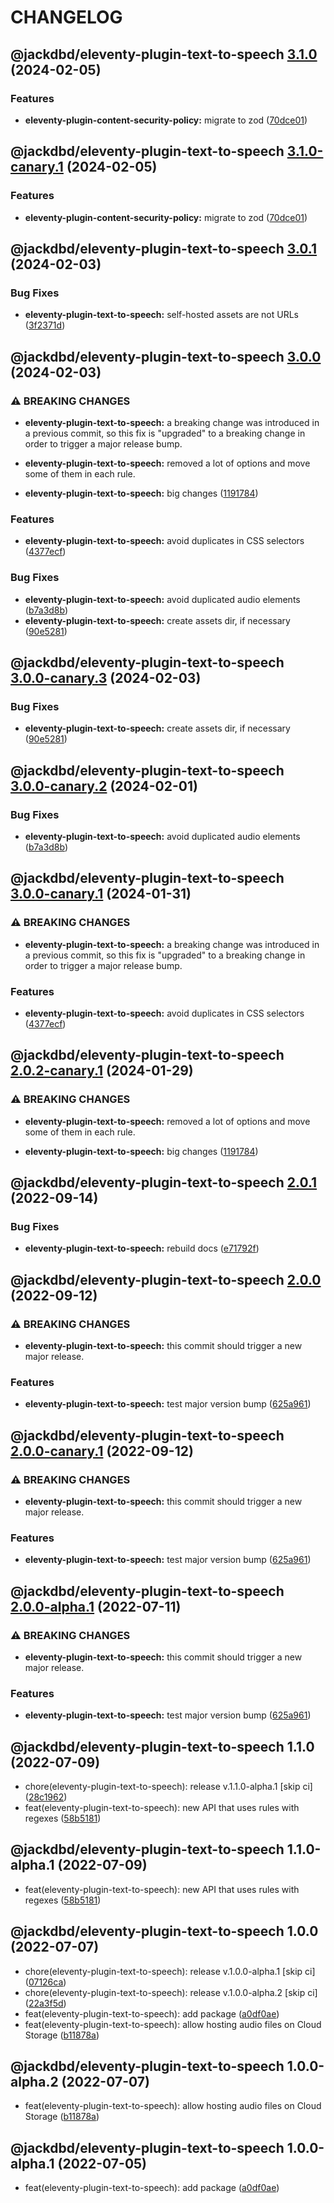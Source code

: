 # CHANGELOG

## @jackdbd/eleventy-plugin-text-to-speech [3.1.0](https://github.com/jackdbd/undici/compare/@jackdbd/eleventy-plugin-text-to-speech@3.0.1...@jackdbd/eleventy-plugin-text-to-speech@3.1.0) (2024-02-05)


### Features

* **eleventy-plugin-content-security-policy:** migrate to zod ([70dce01](https://github.com/jackdbd/undici/commit/70dce01715f36a4070d491444f50e3ccdb70fad1))

## @jackdbd/eleventy-plugin-text-to-speech [3.1.0-canary.1](https://github.com/jackdbd/undici/compare/@jackdbd/eleventy-plugin-text-to-speech@3.0.1...@jackdbd/eleventy-plugin-text-to-speech@3.1.0-canary.1) (2024-02-05)


### Features

* **eleventy-plugin-content-security-policy:** migrate to zod ([70dce01](https://github.com/jackdbd/undici/commit/70dce01715f36a4070d491444f50e3ccdb70fad1))

## @jackdbd/eleventy-plugin-text-to-speech [3.0.1](https://github.com/jackdbd/undici/compare/@jackdbd/eleventy-plugin-text-to-speech@3.0.0...@jackdbd/eleventy-plugin-text-to-speech@3.0.1) (2024-02-03)


### Bug Fixes

* **eleventy-plugin-text-to-speech:** self-hosted assets are not URLs ([3f2371d](https://github.com/jackdbd/undici/commit/3f2371d23a06b27a811193552b1d1fe5a9732fb9))

## @jackdbd/eleventy-plugin-text-to-speech [3.0.0](https://github.com/jackdbd/undici/compare/@jackdbd/eleventy-plugin-text-to-speech@2.0.1...@jackdbd/eleventy-plugin-text-to-speech@3.0.0) (2024-02-03)


### ⚠ BREAKING CHANGES

* **eleventy-plugin-text-to-speech:** a breaking change was introduced in a previous commit,
so this fix is "upgraded" to a breaking change in order to trigger a
major release bump.
* **eleventy-plugin-text-to-speech:** removed a lot of options and move some of them in each
rule.

* **eleventy-plugin-text-to-speech:** big changes ([1191784](https://github.com/jackdbd/undici/commit/1191784bf8742f83d0cec6c289fe62df1fbcff9f))


### Features

* **eleventy-plugin-text-to-speech:** avoid duplicates in CSS selectors ([4377ecf](https://github.com/jackdbd/undici/commit/4377ecfa73f27c5ba9af65aad237fab5055d8e76))


### Bug Fixes

* **eleventy-plugin-text-to-speech:** avoid duplicated audio elements ([b7a3d8b](https://github.com/jackdbd/undici/commit/b7a3d8bd9d4435095b218fce598b5f289a138e1b))
* **eleventy-plugin-text-to-speech:** create assets dir, if necessary ([90e5281](https://github.com/jackdbd/undici/commit/90e5281b6aad5ff0e78c7d7d291d8abe6047589f))

## @jackdbd/eleventy-plugin-text-to-speech [3.0.0-canary.3](https://github.com/jackdbd/undici/compare/@jackdbd/eleventy-plugin-text-to-speech@3.0.0-canary.2...@jackdbd/eleventy-plugin-text-to-speech@3.0.0-canary.3) (2024-02-03)


### Bug Fixes

* **eleventy-plugin-text-to-speech:** create assets dir, if necessary ([90e5281](https://github.com/jackdbd/undici/commit/90e5281b6aad5ff0e78c7d7d291d8abe6047589f))

## @jackdbd/eleventy-plugin-text-to-speech [3.0.0-canary.2](https://github.com/jackdbd/undici/compare/@jackdbd/eleventy-plugin-text-to-speech@3.0.0-canary.1...@jackdbd/eleventy-plugin-text-to-speech@3.0.0-canary.2) (2024-02-01)


### Bug Fixes

* **eleventy-plugin-text-to-speech:** avoid duplicated audio elements ([b7a3d8b](https://github.com/jackdbd/undici/commit/b7a3d8bd9d4435095b218fce598b5f289a138e1b))

## @jackdbd/eleventy-plugin-text-to-speech [3.0.0-canary.1](https://github.com/jackdbd/undici/compare/@jackdbd/eleventy-plugin-text-to-speech@2.0.2-canary.1...@jackdbd/eleventy-plugin-text-to-speech@3.0.0-canary.1) (2024-01-31)


### ⚠ BREAKING CHANGES

* **eleventy-plugin-text-to-speech:** a breaking change was introduced in a previous commit,
so this fix is "upgraded" to a breaking change in order to trigger a
major release bump.

### Features

* **eleventy-plugin-text-to-speech:** avoid duplicates in CSS selectors ([4377ecf](https://github.com/jackdbd/undici/commit/4377ecfa73f27c5ba9af65aad237fab5055d8e76))

## @jackdbd/eleventy-plugin-text-to-speech [2.0.2-canary.1](https://github.com/jackdbd/undici/compare/@jackdbd/eleventy-plugin-text-to-speech@2.0.1...@jackdbd/eleventy-plugin-text-to-speech@2.0.2-canary.1) (2024-01-29)


### ⚠ BREAKING CHANGES

* **eleventy-plugin-text-to-speech:** removed a lot of options and move some of them in each
rule.

* **eleventy-plugin-text-to-speech:** big changes ([1191784](https://github.com/jackdbd/undici/commit/1191784bf8742f83d0cec6c289fe62df1fbcff9f))

## @jackdbd/eleventy-plugin-text-to-speech [2.0.1](https://github.com/jackdbd/undici/compare/@jackdbd/eleventy-plugin-text-to-speech@2.0.0...@jackdbd/eleventy-plugin-text-to-speech@2.0.1) (2022-09-14)


### Bug Fixes

* **eleventy-plugin-text-to-speech:** rebuild docs ([e71792f](https://github.com/jackdbd/undici/commit/e71792f282d1205a5286d28484ab6d2c17805d60))

## @jackdbd/eleventy-plugin-text-to-speech [2.0.0](https://github.com/jackdbd/undici/compare/@jackdbd/eleventy-plugin-text-to-speech@1.1.0...@jackdbd/eleventy-plugin-text-to-speech@2.0.0) (2022-09-12)


### ⚠ BREAKING CHANGES

* **eleventy-plugin-text-to-speech:** this commit should trigger a new major release.

### Features

* **eleventy-plugin-text-to-speech:** test major version bump ([625a961](https://github.com/jackdbd/undici/commit/625a9614ea11784a2df150d210e063be78213049))

## @jackdbd/eleventy-plugin-text-to-speech [2.0.0-canary.1](https://github.com/jackdbd/undici/compare/@jackdbd/eleventy-plugin-text-to-speech@1.1.0...@jackdbd/eleventy-plugin-text-to-speech@2.0.0-canary.1) (2022-09-12)


### ⚠ BREAKING CHANGES

* **eleventy-plugin-text-to-speech:** this commit should trigger a new major release.

### Features

* **eleventy-plugin-text-to-speech:** test major version bump ([625a961](https://github.com/jackdbd/undici/commit/625a9614ea11784a2df150d210e063be78213049))

## @jackdbd/eleventy-plugin-text-to-speech [2.0.0-alpha.1](https://github.com/jackdbd/undici/compare/@jackdbd/eleventy-plugin-text-to-speech@1.1.0...@jackdbd/eleventy-plugin-text-to-speech@2.0.0-alpha.1) (2022-07-11)


### ⚠ BREAKING CHANGES

* **eleventy-plugin-text-to-speech:** this commit should trigger a new major release.

### Features

* **eleventy-plugin-text-to-speech:** test major version bump ([625a961](https://github.com/jackdbd/undici/commit/625a9614ea11784a2df150d210e063be78213049))

## @jackdbd/eleventy-plugin-text-to-speech 1.1.0 (2022-07-09)

* chore(eleventy-plugin-text-to-speech): release v.1.1.0-alpha.1 [skip ci] ([28c1962](https://github.com/jackdbd/undici/commit/28c1962))
* feat(eleventy-plugin-text-to-speech): new API that uses rules with regexes ([58b5181](https://github.com/jackdbd/undici/commit/58b5181))

## @jackdbd/eleventy-plugin-text-to-speech 1.1.0-alpha.1 (2022-07-09)

* feat(eleventy-plugin-text-to-speech): new API that uses rules with regexes ([58b5181](https://github.com/jackdbd/undici/commit/58b5181))

## @jackdbd/eleventy-plugin-text-to-speech 1.0.0 (2022-07-07)

* chore(eleventy-plugin-text-to-speech): release v.1.0.0-alpha.1 [skip ci] ([07126ca](https://github.com/jackdbd/undici/commit/07126ca))
* chore(eleventy-plugin-text-to-speech): release v.1.0.0-alpha.2 [skip ci] ([22a3f5d](https://github.com/jackdbd/undici/commit/22a3f5d))
* feat(eleventy-plugin-text-to-speech): add package ([a0df0ae](https://github.com/jackdbd/undici/commit/a0df0ae))
* feat(eleventy-plugin-text-to-speech): allow hosting audio files on Cloud Storage ([b11878a](https://github.com/jackdbd/undici/commit/b11878a))

## @jackdbd/eleventy-plugin-text-to-speech 1.0.0-alpha.2 (2022-07-07)

* feat(eleventy-plugin-text-to-speech): allow hosting audio files on Cloud Storage ([b11878a](https://github.com/jackdbd/undici/commit/b11878a))

## @jackdbd/eleventy-plugin-text-to-speech 1.0.0-alpha.1 (2022-07-05)

* feat(eleventy-plugin-text-to-speech): add package ([a0df0ae](https://github.com/jackdbd/undici/commit/a0df0ae))
